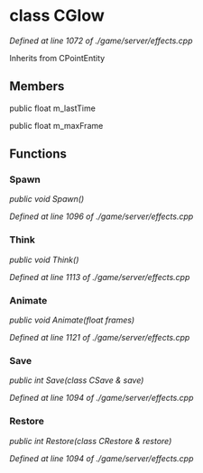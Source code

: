 # class CGlow

*Defined at line 1072 of ./game/server/effects.cpp*

Inherits from CPointEntity



## Members

public float m_lastTime

public float m_maxFrame



## Functions

### Spawn

*public void Spawn()*

*Defined at line 1096 of ./game/server/effects.cpp*

### Think

*public void Think()*

*Defined at line 1113 of ./game/server/effects.cpp*

### Animate

*public void Animate(float frames)*

*Defined at line 1121 of ./game/server/effects.cpp*

### Save

*public int Save(class CSave & save)*

*Defined at line 1094 of ./game/server/effects.cpp*

### Restore

*public int Restore(class CRestore & restore)*

*Defined at line 1094 of ./game/server/effects.cpp*



